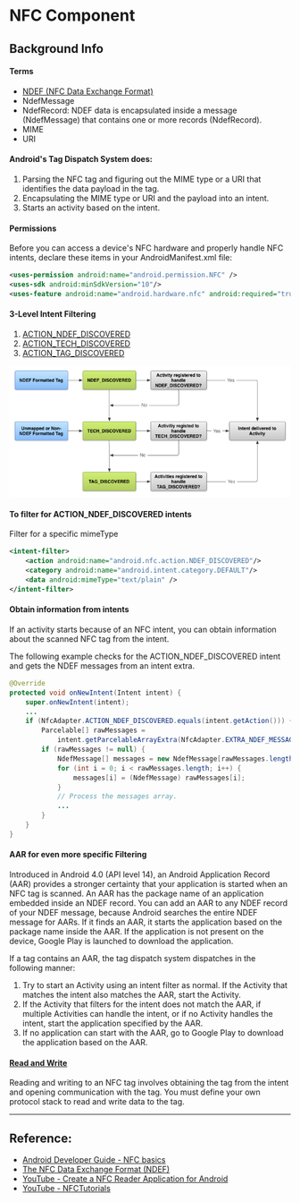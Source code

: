 # NFC Component 

## Background Info

#### Terms
- [NDEF (NFC Data Exchange Format)](https://learn.adafruit.com/adafruit-pn532-rfid-nfc/ndef)
- NdefMessage
- NdefRecord: NDEF data is encapsulated inside a message (NdefMessage) that contains one or more records (NdefRecord).
- MIME
- URI


#### Android's Tag Dispatch System does:

1. Parsing the NFC tag and figuring out the MIME type or a URI that identifies the data payload in the tag.
2. Encapsulating the MIME type or URI and the payload into an intent.
3. Starts an activity based on the intent.


#### Permissions

Before you can access a device's NFC hardware and properly handle NFC intents, declare these items in your AndroidManifest.xml file:

```xml
<uses-permission android:name="android.permission.NFC" />
<uses-sdk android:minSdkVersion="10"/>
<uses-feature android:name="android.hardware.nfc" android:required="true" />
```

#### 3-Level Intent Filtering 

1. [ACTION_NDEF_DISCOVERED](https://developer.android.com/reference/android/nfc/NfcAdapter#ACTION_NDEF_DISCOVERED)
2. [ACTION_TECH_DISCOVERED](https://developer.android.com/reference/android/nfc/NfcAdapter#ACTION_TECH_DISCOVERED)
3. [ACTION_TAG_DISCOVERED](https://developer.android.com/reference/android/nfc/NfcAdapter#ACTION_TAG_DISCOVERED)

![](imgs/nfc_tag_dispatch.png)

#### To filter for ACTION_NDEF_DISCOVERED intents

Filter for a specific mimeType

```xml
<intent-filter>
    <action android:name="android.nfc.action.NDEF_DISCOVERED"/>
    <category android:name="android.intent.category.DEFAULT"/>
    <data android:mimeType="text/plain" />
</intent-filter>
```

#### Obtain information from intents

If an activity starts because of an NFC intent, you can obtain information about the scanned NFC tag from the intent.

The following example checks for the ACTION_NDEF_DISCOVERED intent and gets the NDEF messages from an intent extra.

```java
@Override
protected void onNewIntent(Intent intent) {
    super.onNewIntent(intent);
    ...
    if (NfcAdapter.ACTION_NDEF_DISCOVERED.equals(intent.getAction())) {
        Parcelable[] rawMessages =
            intent.getParcelableArrayExtra(NfcAdapter.EXTRA_NDEF_MESSAGES);
        if (rawMessages != null) {
            NdefMessage[] messages = new NdefMessage[rawMessages.length];
            for (int i = 0; i < rawMessages.length; i++) {
                messages[i] = (NdefMessage) rawMessages[i];
            }
            // Process the messages array.
            ...
        }
    }
}
```

#### AAR for even more specific Filtering 

Introduced in Android 4.0 (API level 14), an Android Application Record (AAR) provides a stronger certainty that your application is started when an NFC tag is scanned. An AAR has the package name of an application embedded inside an NDEF record. You can add an AAR to any NDEF record of your NDEF message, because Android searches the entire NDEF message for AARs. If it finds an AAR, it starts the application based on the package name inside the AAR. If the application is not present on the device, Google Play is launched to download the application.

If a tag contains an AAR, the tag dispatch system dispatches in the following manner:

1. Try to start an Activity using an intent filter as normal. If the Activity that matches the intent also matches the AAR, start the Activity.
2. If the Activity that filters for the intent does not match the AAR, if multiple Activities can handle the intent, or if no Activity handles the intent, start the application specified by the AAR.
3. If no application can start with the AAR, go to Google Play to download the application based on the AAR.



#### [Read and Write](https://developer.android.com/guide/topics/connectivity/nfc/advanced-nfc#read-write)

Reading and writing to an NFC tag involves obtaining the tag from the intent and opening communication with the tag. You must define your own protocol stack to read and write data to the tag. 


---

## Reference: 
- [Android Developer Guide - NFC basics](https://developer.android.com/guide/topics/connectivity/nfc/nfc#tag-dispatch)
- [The NFC Data Exchange Format (NDEF)](https://www.dummies.com/consumer-electronics/nfc-data-exchange-format-ndef/)
- [YouTube - Create a NFC Reader Application for Android](https://www.youtube.com/watch?v=TPR2FnrJHz4)
- [YouTube - NFCTutorials](https://www.youtube.com/c/NFCTutorials/videos)

